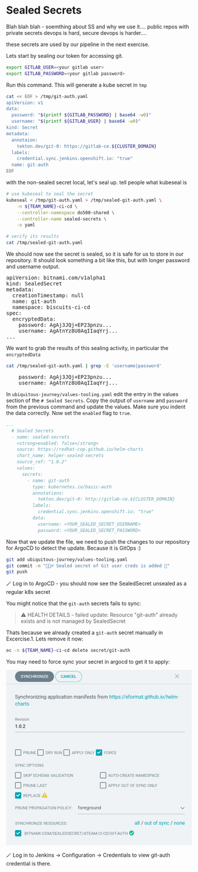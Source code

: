 # Sealed Secrets
Blah blah blah - soemthing about SS and why we use it....
public repos with private secrets
devops is hard, secure devops is harder....

these secrets are used by our pipeline in the next exercise.

Lets start by sealing our token for accessing git.
```bash
export GITLAB_USER=<your gitlab user>
export GITLAB_PASSWORD=<your gitlab password>
```

Run this command. This will generate a kube secret in `tmp`
```bash
cat << EOF > /tmp/git-auth.yaml
apiVersion: v1
data:
  password: "$(printf ${GITLAB_PASSWORD} | base64 -w0)"
  username: "$(printf ${GITLAB_USER} | base64 -w0)"
kind: Secret
metadata:
  annotaion:
    tekton.dev/git-0: https://gitlab-ce.${CLUSTER_DOMAIN}
  labels:
    credential.sync.jenkins.openshift.io: "true"
  name: git-auth
EOF
```

with the non-sealed secret local, let's seal up. 
tell people what kubeseal is
```bash
# use kubeseal to seal the secret
kubeseal < /tmp/git-auth.yaml > /tmp/sealed-git-auth.yaml \
    -n ${TEAM_NAME}-ci-cd \
    --controller-namespace do500-shared \
    --controller-name sealed-secrets \
    -o yaml
```
```bash
# verify its results
cat /tmp/sealed-git-auth.yaml 
```

We should now see the secret is sealed, so it is safe for us to store in our repository. It should look something a bit like this, but with longer password and username output.
<pre>
apiVersion: bitnami.com/v1alpha1
kind: SealedSecret
metadata:
  creationTimestamp: null
  name: git-auth
  namespace: biscuits-ci-cd
spec:
  encryptedData:
    password: AgAj3JQj+EP23pnzu...
    username: AgAtnYz8U0AqIIaqYrj...
...
</pre>

We want to grab the results of this sealing activity, in particular the `encryptedData`

```bash
cat /tmp/sealed-git-auth.yaml | grep -E 'username|password'
```
<pre>
    password: AgAj3JQj+EP23pnzu...
    username: AgAtnYz8U0AqIIaqYrj...
</pre>

In `ubiquitous-journey/values-tooling.yaml` edit the entry in the values section of the `# Sealed Secrets`. Copy the output of `username` and `password` from the previous command and update the values. Make sure you indent the data correctly. Now set the `enabled` flag to `true`.
```yaml
...
  # Sealed Secrets
  - name: sealed-secrets
    <strong>enabled: false</strong>
    source: https://redhat-cop.github.io/helm-charts
    chart_name: helper-sealed-secrets
    source_ref: "1.0.2"
    values:
      secrets:
        - name: git-auth
          type: kubernetes.io/basic-auth
          annotations:
            tekton.dev/git-0: http://gitlab-ce.${CLUSTER_DOMAIN}
          labels:
            credential.sync.jenkins.openshift.io: "true"
          data:
            username: <YOUR_SEALED_SECRET_USERNAME>
            password: <YOUR_SEALED_SECRET_PASSWORD>
```

Now that we update the file, we need to push the changes to our repository for ArgoCD to detect the update. Because it is GitOps :)

```bash
git add ubiquitous-journey/values-tooling.yaml
git commit -m "🕵🏻‍♂️ Sealed secret of Git user creds is added 🔎"
git push
```

🪄 Log in to ArgoCD - you should now see the SealedSecret unsealed as a regular k8s secret

You might notice that the `git-auth` secrets fails to sync:

> :warning: HEALTH DETAILS - failed update: Resource "git-auth" already exists and is not managed by SealedSecret

Thats because we already created a `git-auth` secret manually in Excercise.1. Lets remove it now:
```bash
oc -n ${TEAM_NAME}-ci-cd delete secret/git-auth
```

You may need to force sync your secret in argocd to get it to apply:

![argocd-force-sync.png](images/argocd-force-sync.png)


🪄 Log in to Jenkins -> Configuration -> Credentials to view git-auth credential is there.
